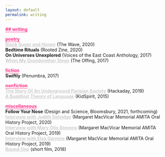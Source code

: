 ```yaml
---
layout: default
permalink: writing
---
```


<b class="t-hackcss-pop" style="color:#ff2e88;border-bottom:1px solid #ff2e88;">## writing</b>

<b class="t-hackcss-pop" style="color:#ff2e88;border-bottom:1px solid #ff2e88;">poetry</b><br/>
<a style="color:#cccccc;border-bottom:0px;" href="https://www.waveartsmagazine.com/quaranzine-blog/black-sugar-and-honey"><b>Black Sugar and Honey</b></a> (The Wave, 2020)<br/>
<b>Bedtime Rituals</b> (Rooted Zine, 2020)<br/>
<b>On Universes Unexplored</b> (Voices of the East Coast Anthology, 2017)<br/>
<a style="color:#cccccc;border-bottom:0px;" href="https://theoffingmag.com/poetry/when-my-grandmother-sings/"><b>When My Grandmother Sings</b></a> (The Offing, 2017)<br/>

<b class="t-hackcss-pop" style="color:#ff2e88;border-bottom:1px solid #ff2e88;">fiction</b><br/>
<b>Swiftly</b> (Penumbra, 2017)<br/>

<b class="t-hackcss-pop" style="color:#ff2e88;border-bottom:1px solid #ff2e88;">nonfiction</b><br/>
<a style="color:#cccccc;border-bottom:0px;" href="https://hackaday.com/2019/12/04/the-story-of-a-secret-underground-parisian-society/"><b>The Story Of An Underground Parisian Society</b></a> (Hackaday, 2019)<br/>
<a style="color:#cccccc;border-bottom:0px;" href="https://kidspiritonline.com/magazine/the-word/a-buddhist-theory-of-language/"><b>A Buddhist Theory of Language</b></a> (KidSpirit, 2015)<br/>

<b class="t-hackcss-pop" style="color:#ff2e88;border-bottom:1px solid #ff2e88;">miscellaneous</b><br/>
<b>Follow Your Nose</b> (Design and Science, Bloomsbury, 2021, forthcoming)<br/>
<a style="color:#cccccc;border-bottom:0px;" href="https://archivesspace.mit.edu/repositories/2/archival_objects/350605"><b>Interview with Judith Selvidge</b></a> (Margaret MacVicar Memorial AMITA Oral History Project, 2020)<br/>
<a style="color:#cccccc;border-bottom:0px;" href="https://archivesspace.mit.edu/repositories/2/archival_objects/350607"><b>Interview with Mary Otis Stevens</b></a> (Margaret MacVicar Memorial AMITA Oral History Project, 2019)<br/>
<a style="color:#cccccc;border-bottom:0px;" href="https://archivesspace.mit.edu/repositories/2/archival_objects/338935"><b>Interview with Elsa Garmire</b></a> (Margaret MacVicar Memorial AMITA Oral History Project, 2019)<br/>
<a style="color:#cccccc;border-bottom:0px;" href="https://vimeo.com/298883743"><b>Round One</b></a> (short film, 2018)<br/>
